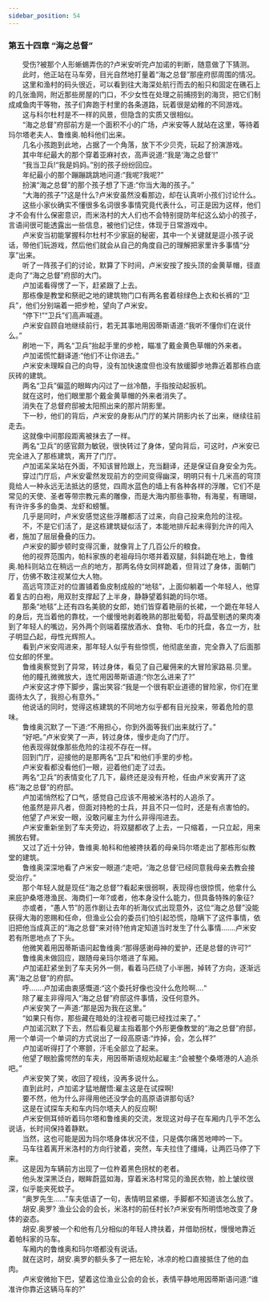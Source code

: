 ```yaml
---
sidebar_position: 54
---
```

### 第五十四章 “海之总督”  


　　受伤?被那个人形蜥蜴弄伤的?卢米安听完卢加诺的判断，随意做了下猜测。  
　　此时，他正站在马车旁，目光自然地打量着“海之总督”那座府邸周围的情况。  
　　这里和渔村的码头很近，可以看到往大海深处航行而去的船只和固定在礁石上的几张渔网，附近那些房屋的门口，不少女性在处理之前捕捞到的海货，把它们制成咸鱼肉干等物，孩子们奔跑于村里的各条道路，玩着很是幼稚的不同游戏。  
　　这与科尔杜村是不一样的风景，但隐含的实质又很相似。  
　　“海之总督”府邸前方是一个面积不小的广场，卢米安等人就站在这里，等待着玛尔塔老夫人、鲁维奥.帕科他们出来。  
　　几名小孩跑到此地，占据了一个角落，放下不少贝壳，玩起了扮演游戏。  
　　其中年纪最大的那个穿着亚麻衬衣，高声说道:“我是‘海之总督’!”  
　　“我当卫兵!“我是妈妈。”别的孩子纷纷回应。  
　　年纪最小的那个蹦蹦跳跳地问道:“我呢?我呢?”  
　　扮演“海之总督”的那个孩子想了下道:“你当大海的孩子。”  
　　“大海的孩子”?这是什么?卢米安虽然没看那边，却在认真听小孩们讨论什么。  
　　这些小家伙确实不懂很多名词很多事情究竟代表什么，可正是因为这样，他们才不会有什么保密意识，而米洛村的大人们也不会特别提防年纪这么幼小的孩子，言语间很可能透露出一些信息，被他们记住，体现于日常游戏中。  
　　卢米安当初能掌握科尔杜村不少家庭的秘密，其中一个关键就是逗小孩子说话，带他们玩游戏，然后他们就会从自己的角度自己的理解把家里许多事情“分享”出来。  
　　听了一阵孩子们的讨论，默算了下时间，卢米安按了按头顶的金黄草帽，径直走向了“海之总督”府邸的大门。  
　　卢加诺看得愣了一下，赶紧跟了上去。  
　　那栋像是教堂和祭祀之地的建筑物门口有两名套着棕绿色上衣和长裤的“卫兵”，他们分别端着一把步枪，望向了卢米安。  
　　“停下!”“卫兵”们高声喊道。  
　　卢米安自顾自地继续前行，若无其事地用因蒂斯语道:“我听不懂你们在说什么。”  
　　刷地一下，两名“卫兵”抬起手里的步枪，瞄准了戴金黄色草帽的外来者。  
　　卢加诺慌忙翻译道:“他们不让你进去。”  
　　卢米安未理睬自己的向导，没有加快速度但也没有放缓脚步地靠近着那栋白底灰砖的建筑。  
　　两名“卫兵”偏蓝的眼眸内闪过了一丝冷酷，手指按动起扳机。  
　　就在这时，他们眼里那个戴金黄草帽的外来者消失了。  
　　消失在了总督府邸被太阳照出来的那片阴影里。  
　　下一秒，他们的背后，卢米安的身影从门厅的某片阴影内长了出来，继续往前走去。  
　　这就像中间那段距离被抹去了一样。  
　　两名“卫兵”的感官颇为敏锐，很快转过了身体，望向背后，可这时，卢米安已完全进入了那栋建筑，离开了门厅。  
　　卢加诺呆呆站在外面，不知该冒险跟上，充当翻译，还是保证自身安全为先。  
　　穿过门厅后，卢米安霍然发现前方的空间变得幽深，明明只有十几米高的穹顶竟给人一种永远无法抵达的感觉，四周水蓝色的墙上有各种各样的浮雕，它们不是常见的天使、圣者等带宗教元素的雕像，而是大海内那些事物，有海星，有珊瑚，有许许多多的鱼类、龙虾和螃蟹。  
　　几乎是同时，卢米安感觉这些浮雕都活了过来，向自己投来危险的注视。  
　　不，不是它们活了，是这栋建筑疑似活了，本能地排斥起未得到允许的闯入者，施加了层层叠叠的压力。  
　　卢米安的脚步顿时变得沉重，就像背上了几百公斤的粮食。  
　　他的视界范围内，帕科家族的老祖母玛尔塔并着双腿，斜斜跪在地上，鲁维奥.帕科则站立在稍远一点的地方，那两名侍女同样跪着，但背过了身体，面朝门厅，仿佛不敢注视某位大人物。  
　　高远穹顶正对的位置铺着鱼皮制成般的“地毯”，上面仰躺着一个年轻人，他穿着复古的白袍，用双肘支撑起了上半身，静静望着斜跪的玛尔塔。  
　　那条“地毯”上还有四名美貌的女郎，她们皆穿着艳丽的长裙，一个跪在年轻人的身后，充当着他的靠枕，一个缓慢地剥着晚熟的那批葡萄，将晶莹剔透的果肉凑到了年轻人的嘴边，另外两个则端着摆放酒水、食物、毛巾的托盘，各立一方，肚子明显凸起，母性光辉照人。  
　　看到卢米安闯进来，那年轻人似乎有些惊慌，他彻底坐直，完全靠入了后面那位女郎的怀里。  
　　鲁维奥察觉到了异常，转过身体，看见了自己雇佣来的大冒险家路易.贝里。  
　　他的瞳孔微微放大，连忙用因蒂斯语道:“你怎么进来了?”  
　　卢米安这才停下脚步，露出笑容:“我是一个很有职业道德的冒险家，你们在里面待太久了，我担心有意外。”  
　　他说话的同时，觉得这栋建筑的不同地方似乎都有目光投来，带着危险的意味。  
　　鲁维奥沉默了一下道:“不用担心，你到外面等我们出来就行了。”  
　　“好吧。”卢米安笑了一声，转过身体，慢步走向了门厅。  
　　他表现得就像那些危险的注视不存在一样。  
　　回到门厅，迎接他的是那两名“卫兵”和他们手里的步枪。  
　　卢米安看都没看他们一眼，迎着他们走了过去。  
　　两名“卫兵”的表情变化了几下，最终还是没有开枪，任由卢米安离开了这栋“海之总督”的府邸。  
　　卢加诺悄然松了口气，感觉自己应该不用被米洛村的人追杀了。  
　　他虽然是非凡者，但面对持枪的士兵，并且不只一位时，还是有点害怕的。  
　　他望了卢米安一眼，没敢问雇主为什么非得闯进去。  
　　卢米安重新坐到了车夫旁边，将双腿都收了上去，一只缩着，一只立起，用来搁放右臂。  
　　又过了近十分钟，鲁维奥.帕科和他被搀扶着的母亲玛尔塔走出了那栋形似教堂的建筑。  
　　鲁维奥深深地看了卢米安一眼道:“走吧，‘海之总督’已经同意我母亲去教会接受治疗。”  
　　那个年轻人就是现任“海之总督”?看起来很弱啊，表现得也很惊慌，他拿什么来庇护桑塔港渔民、海商们一年?或者，他本身没什么能力，但具备特殊的象征?  
　　亦或者，“愚人节”的恶作剧让去年的祈海仪式出现意外，这位“海之总督”没能获得大海的恩赐和任命，但渔业公会的委员们怕引起恐慌，隐瞒下了这件事情，依旧把他当成真正的“海之总督”来对待?他肯定知道当时发生了什么事情…….卢米安若有所思地点了下头。  
　　他微笑着用因蒂斯语问起鲁维奥:“那得感谢母神的爱护，还是总督的许可?”  
　　鲁维奥未做回应，跟随母亲玛尔塔进了车厢。  
　　卢加诺赶紧坐到了车夫另外一侧，看着马匹绕了小半圈，掉转了方向，逐渐远离“海之总督”的府邸。  
　　呼.……卢加诺由衷感慨道:“这个委托好像也没什么危险啊....“  
　　除了雇主非得闯入“海之总督”府邸这件事情，没任何意外。  
　　卢米安笑了一声道:“那是因为我在这里。”  
　　“如果只有你，那些藏在暗处的注视者可能已经找过来了。”  
　　卢加诺沉默了下去，然后看见雇主指着那个外形更像教堂的“海之总督”府邸，用一个单词一个单词的方式说出了一段高原语:“炸掉，会，怎么样?”  
　　卢加诺听得打了个寒颤，汗毛全部立了起来。  
　　他望了眼脸露愕然的车夫，用因蒂斯语规劝起雇主:“会被整个桑塔港的人追杀吧。”  
　　卢米安笑了笑，收回了视线，没再多说什么。  
　　直到此时，卢加诺才猛地醒悟:雇主这是在试探啊!  
　　要不然，他为什么非得用他还没学会的高原语讲那句话?  
　　这是在试探车夫和车内玛尔塔夫人的反应啊!  
　　卢米安侧耳倾听着玛尔塔和鲁维奥的交流，发现这对母子在车厢内几乎不怎么说话，长时间保持着静默。  
　　当然，这也可能是因为玛尔塔身体状况不佳，只是偶尔痛苦地呻吟一下。  
　　马车往着离开米洛村的方向行驶着，突然，车夫拉住了缰绳，让两匹马停了下来。  
　　这是因为车辆前方出现了一位杵着黑色拐杖的老者。  
　　他头发深黑泛白，眼眸蔚蓝如海，穿着米洛村常见的渔民衣物，脸上皱纹很深，似乎能夹死蚊子。  
　　“奥罗先生……”车夫低语了一句，表情明显紧绷，手脚都不知道该怎么放了。  
　　胡安.奥罗? 渔业公会的会长，米洛村的前任村长?卢米安有所明悟地改变了身体的姿态。  
　　胡安.奥罗被一个和他有几分相似的年轻人搀扶着，并借助拐杖，慢慢地靠近着帕科家的马车。  
　　车厢内的鲁维奥和玛尔塔都没有说话。  
　　就在这时，胡安.奥罗的额头多了一把左轮，冰凉的枪口直接抵住了他的血肉。  
　　卢米安微抬下巴，望着这位渔业公会的会长，表情平静地用因蒂斯语问道:“谁准许你靠近这辆马车的?”  
